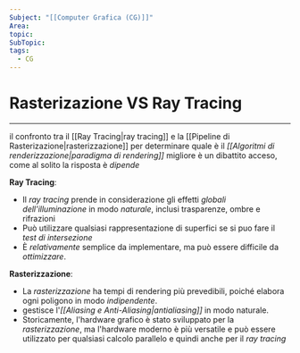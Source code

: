 ```yaml
---
Subject: "[[Computer Grafica (CG)]]"
Area: 
topic: 
SubTopic: 
tags:
  - CG
---
```


# Rasterizazione VS Ray Tracing
---
il confronto tra il [[Ray Tracing|ray tracing]] e la [[Pipeline di Rasterizazione|rasterizzazione]] per determinare quale è il _[[Algoritmi di renderizzazione|paradigma di rendering]]_ migliore è un dibattito acceso, come al solito la risposta è _dipende_

**Ray Tracing**:
- Il _ray tracing_ prende in considerazione gli effetti _globali dell'illuminazione_ in modo _naturale_, inclusi trasparenze, ombre e rifrazioni
- Può utilizzare qualsiasi rappresentazione di superfici se si puo fare il _test di intersezione_
- È _relativamente_ semplice da implementare, ma può essere difficile da _ottimizzare_.

**Rasterizzazione**:
- La _rasterizzazione_ ha tempi di rendering più prevedibili, poiché elabora ogni poligono in modo _indipendente_.
- gestisce l'_[[Aliasing e Anti-Aliasing|antialiasing]]_ in modo naturale.
- Storicamente, l'hardware grafico è stato sviluppato per la _rasterizzazione_, ma l'hardware moderno è più versatile e può essere utilizzato per qualsiasi calcolo parallelo e quindi  anche per il _ray tracing_ 